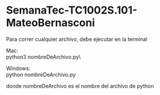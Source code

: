 # SemanaTec-TC1002S.101-MateoBernasconi

Para correr cualquier archivo, debe ejecutar en la terminal

Mac: \
  python3 nombreDeArchivo.py\

Windows: \
  python nombreDeArchivo.py


donde nombreDeArchivo es el nombre del archivo de python
